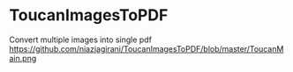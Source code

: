 # ToucanImagesToPDF
Convert multiple images into single pdf
https://github.com/niazjagirani/ToucanImagesToPDF/blob/master/ToucanMain.png
